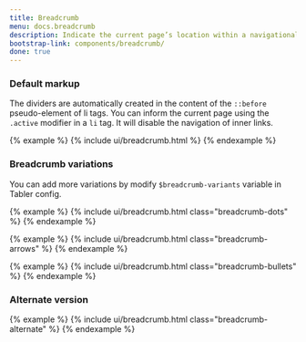 ```yaml
---
title: Breadcrumb
menu: docs.breadcrumb
description: Indicate the current page’s location within a navigational hierarchy that automatically adds separators via CSS.
bootstrap-link: components/breadcrumb/
done: true
---
```


### Default markup

The dividers are automatically created in the content of the `::before` pseudo-element of li tags. You can inform the current page using the `.active` modifier in a `li` tag. It will disable the navigation of inner links.

{% example %}
{% include ui/breadcrumb.html %}
{% endexample %}

### Breadcrumb variations

You can add more variations by modify `$breadcrumb-variants` variable in Tabler config.

{% example %}
{% include ui/breadcrumb.html class="breadcrumb-dots" %}
{% endexample %}

{% example %}
{% include ui/breadcrumb.html class="breadcrumb-arrows" %}
{% endexample %}

{% example %}
{% include ui/breadcrumb.html class="breadcrumb-bullets" %}
{% endexample %}

### Alternate version

{% example %}
{% include ui/breadcrumb.html class="breadcrumb-alternate" %}
{% endexample %}
